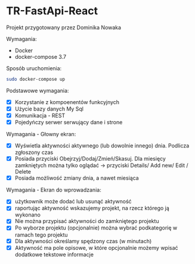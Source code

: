 # TR-FastApi-React

Projekt przygotowany przez Dominika Nowaka

Wymagania:
* Docker
* docker-compose 3.7

Sposób uruchomienia:
```bash
sudo docker-compose up
```

Podstawowe wymagania:
- [x] Korzystanie z kompoenentów funkcyjnych
- [x] Użycie bazy danych My Sql
- [x] Komunikacja - REST
- [x] Pojedyńczy serwer serwujący dane i strone

Wymagania - Głowny ekran:
- [x] Wyświetla aktywności aktywnego (lub dowolnie innego) dnia. Podlicza zgłoszony czas
- [x] Posiada przyciski Obejrzyj/Dodaj/Zmień/Skasuj. Dla miesięcy zamkniętych można tylko oglądać -> przyciski Details/ Add new/ Edit / Delete
- [x] Posiada możliwość zmiany dnia, a nawet miesiąca

Wymagania - Ekran do wprowadzania:
- [x] użytkownik może dodać lub usunąć aktywność
- [x] raportując aktywność wskazujemy projekt, na rzecz którego ją wykonano
- [x] Nie można przypisać aktywności do zamkniętego projektu
- [x] Po wyborze projektu (opcjonalnie) można wybrać podkategorię w ramach tego projektu
- [x] Dla aktywności określamy spędzony czas (w minutach)
- [x] Aktywność ma pole opisowe, w które opcjonalnie możemy wpisać dodatkowe tekstowe informacje
